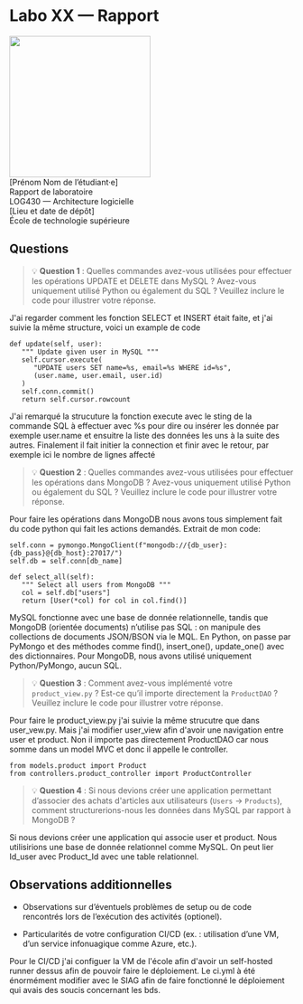# Labo XX — Rapport

<img src="https://upload.wikimedia.org/wikipedia/commons/2/2a/Ets_quebec_logo.png" width="250"> \
[Prénom Nom de l’étudiant·e] \
Rapport de laboratoire \
LOG430 — Architecture logicielle \
[Lieu et date de dépôt] \
École de technologie supérieure

## Questions

> 💡 **Question 1** : Quelles commandes avez-vous utilisées pour effectuer les opérations UPDATE et DELETE dans MySQL ? Avez-vous uniquement utilisé Python ou également du SQL ? Veuillez inclure le code pour illustrer votre réponse.

J'ai regarder comment les fonction SELECT et INSERT était faite, et j'ai suivie la même structure, voici un example de code
```
def update(self, user):
   """ Update given user in MySQL """
   self.cursor.execute(
      "UPDATE users SET name=%s, email=%s WHERE id=%s",
      (user.name, user.email, user.id)
   )
   self.conn.commit()
   return self.cursor.rowcount
```
J'ai remarqué la strucuture la fonction execute avec le sting de la commande SQL à effectuer avec %s pour dire ou insérer les donnée par exemple user.name et ensuitre la liste des données les uns à la suite des autres. Finalement il fait initier la connection et finir avec le retour, par exemple ici le nombre de lignes affecté

> 💡 **Question 2** : Quelles commandes avez-vous utilisées pour effectuer les opérations dans MongoDB ? Avez-vous uniquement utilisé Python ou également du SQL ? Veuillez inclure le code pour illustrer votre réponse.

Pour faire les opérations dans MongoDB nous avons tous simplement fait du code python qui fait les actions demandés.
Extrait de mon code:
```
self.conn = pymongo.MongoClient(f"mongodb://{db_user}:{db_pass}@{db_host}:27017/") 
self.db = self.conn[db_name]

def select_all(self):
   """ Select all users from MongoDB """
   col = self.db["users"]
   return [User(*col) for col in col.find()]
```
MySQL fonctionne avec une base de donnée relationnelle, tandis que MongoDB (orientée documents) n’utilise pas SQL : on manipule des collections de documents JSON/BSON via le MQL. En Python, on passe par PyMongo et des méthodes comme find(), insert_one(), update_one() avec des dictionnaires. Pour MongoDB, nous avons utilisé uniquement Python/PyMongo, aucun SQL.


> 💡 **Question 3** : Comment avez-vous implémenté votre `product_view.py` ? Est-ce qu’il importe directement la `ProductDAO` ? Veuillez inclure le code pour illustrer votre réponse.

Pour faire le product_view.py j'ai suivie la même strucutre que dans user_vew.py. Mais j'ai modifier user_view afin d'avoir une navigation entre user et product.
Non il importe pas directement ProductDAO car nous somme dans un model MVC et donc il appelle le controller.
```
from models.product import Product
from controllers.product_controller import ProductController
```

> 💡 **Question 4** : Si nous devions créer une application permettant d’associer des achats d'articles aux utilisateurs (`Users` → `Products`), comment structurerions-nous les données dans MySQL par rapport à MongoDB ?

Si nous devions créer une application qui associe user et product. Nous utilisirions une base de donnée relationnel comme MySQL.
On peut lier Id_user avec Product_Id avec une table relationnel.

## Observations additionnelles

- Observations sur d’éventuels problèmes de setup ou de code rencontrés lors de l’exécution des activités (optionel).

- Particularités de votre configuration CI/CD (ex. : utilisation d’une VM, d’un service infonuagique comme Azure, etc.).

Pour le CI/CD j'ai configuer la VM de l'école afin d'avoir un self-hosted runner dessus afin de pouvoir faire le déploiement.
Le ci.yml à été énormément modifier avec le SIAG afin de faire fonctionné le déploiement qui avais des soucis concernant les bds.